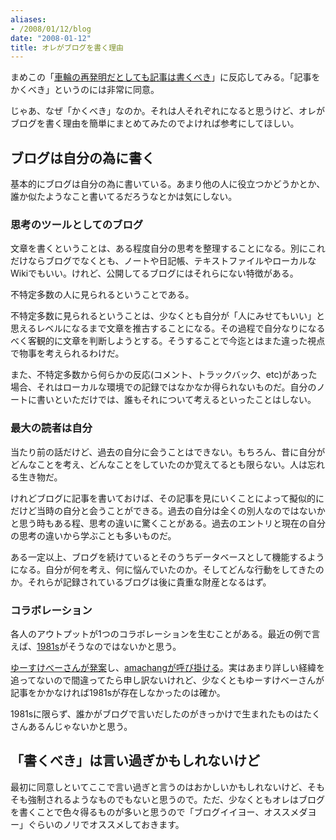 ```yaml
---
aliases:
- /2008/01/12/blog
date: "2008-01-12"
title: オレがブログを書く理由
---
```

まめこの「<a href="http://blog.woopsdez.jp/2008/01/post_294.php">車輪の再発明だとしても記事は書くべき</a>」に反応してみる。「記事をかくべき」というのには非常に同意。

じゃあ、なぜ「かくべき」なのか。それは人それぞれになると思うけど、オレがブログを書く理由を簡単にまとめてみたのでよければ参考にしてほしい。

<h2>ブログは自分の為に書く</h2>
基本的にブログは自分の為に書いている。あまり他の人に役立つかどうかとか、誰か似たようなこと書いてるだろうなとかは気にしない。

<h3>思考のツールとしてのブログ</h3>
文章を書くということは、ある程度自分の思考を整理することになる。別にこれだけならブログでなくとも、ノートや日記帳、テキストファイルやローカルなWikiでもいい。けれど、公開してるブログにはそれらにない特徴がある。

不特定多数の人に見られるということである。

不特定多数に見られるということは、少なくとも自分が「人にみせてもいい」と思えるレベルになるまで文章を推古することになる。その過程で自分なりになるべく客観的に文章を判断しようとする。そうすることで今迄とはまた違った視点で物事を考えられるわけだ。

また、不特定多数から何らかの反応(コメント、トラックバック、etc)があった場合、それはローカルな環境での記録ではなかなか得られないものだ。自分のノートに書いといただけでは、誰もそれについて考えるといったことはしない。

<h3>最大の読者は自分</h3>
当たり前の話だけど、過去の自分に会うことはできない。もちろん、昔に自分がどんなことを考え、どんなことをしていたのか覚えてるとも限らない。人は忘れる生き物だ。

けれどブログに記事を書いておけば、その記事を見にいくことによって擬似的にだけど当時の自分と会うことができる。過去の自分は全くの別人なのではないかと思う時もある程、思考の違いに驚くことがある。過去のエントリと現在の自分の思考の違いから学ぶことも多いものだ。

ある一定以上、ブログを続けているとそのうちデータベースとして機能するようになる。自分が何を考え、何に悩んでいたのか。そしてどんな行動をしてきたのか。それらが記録されているブログは後に貴重な財産となるはず。

<h3>コラボレーション</h3>
各人のアウトプットが1つのコラボレーションを生むことがある。最近の例で言えば、<a href="http://born1981.g.hatena.ne.jp/">1981s</a>がそうなのではないかと思う。

<a href="http://d.hatena.ne.jp/kamawada/20071128/1196228938">ゆーすけべーさんが発案</a>し、<a href="http://d.hatena.ne.jp/amachang/20071128/1196241194">amachangが呼び掛ける</a>。実はあまり詳しい経緯を追ってないので間違ってたら申し訳ないけれど、少なくともゆーすけべーさんが記事をかかなければ1981sが存在しなかったのは確か。

1981sに限らず、誰かがブログで言いだしたのがきっかけで生まれたものはたくさんあるんじゃないかと思う。

<h2>「書くべき」は言い過ぎかもしれないけど</h2>
最初に同意しといてここで言い過ぎと言うのはおかしいかもしれないけど、そもそも強制されるようなものでもないと思うので。ただ、少なくともオレはブログを書くことで色々得るものが多いと思うので「ブログイイヨー、オススメダヨー」ぐらいのノリでオススメしておきます。